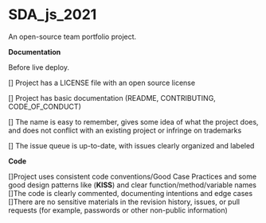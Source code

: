 # SDA_js_2021
An open-source team portfolio project.

**Documentation**

Before live deploy.


[] Project has a LICENSE file with an open source license

[] Project has basic documentation (README, CONTRIBUTING, CODE_OF_CONDUCT)

[] The name is easy to remember, gives some idea of what the project does, and does not conflict with an existing project or infringe on trademarks

[] The issue queue is up-to-date, with issues clearly organized and labeled


**Code**


[]Project uses consistent code conventions/Good Case Practices and some good design patterns like (**KISS**) and clear function/method/variable names
[]The code is clearly commented, documenting intentions and edge cases
[]There are no sensitive materials in the revision history, issues, or pull requests (for example, passwords or other non-public information)



